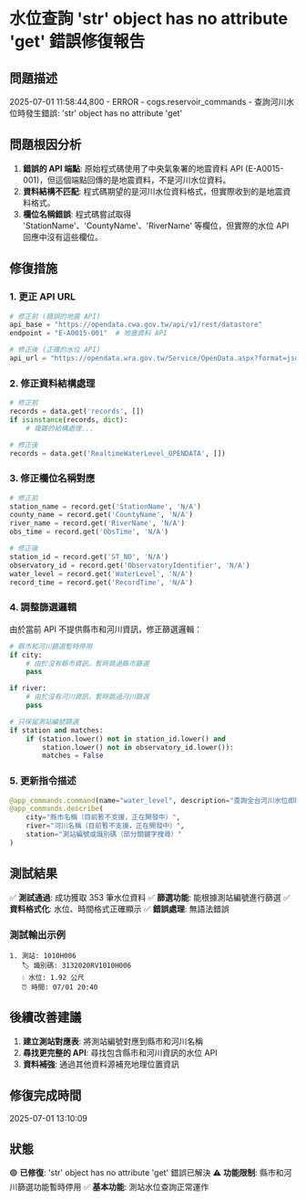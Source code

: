 # 水位查詢 'str' object has no attribute 'get' 錯誤修復報告

## 問題描述
2025-07-01 11:58:44,800 - ERROR - cogs.reservoir_commands - 查詢河川水位時發生錯誤: 'str' object has no attribute 'get'

## 問題根因分析
1. **錯誤的 API 端點**: 原始程式碼使用了中央氣象署的地震資料 API (E-A0015-001)，但這個端點回傳的是地震資料，不是河川水位資料。
2. **資料結構不匹配**: 程式碼期望的是河川水位資料格式，但實際收到的是地震資料格式。
3. **欄位名稱錯誤**: 程式碼嘗試取得 'StationName'、'CountyName'、'RiverName' 等欄位，但實際的水位 API 回應中沒有這些欄位。

## 修復措施

### 1. 更正 API URL
```python
# 修正前 (錯誤的地震 API)
api_base = "https://opendata.cwa.gov.tw/api/v1/rest/datastore"
endpoint = "E-A0015-001"  # 地震資料 API

# 修正後 (正確的水位 API)
api_url = "https://opendata.wra.gov.tw/Service/OpenData.aspx?format=json&id=2D09DB8B-6A1B-485E-88B5-923A462F475C"
```

### 2. 修正資料結構處理
```python
# 修正前
records = data.get('records', [])
if isinstance(records, dict):
    # 複雜的結構處理...

# 修正後
records = data.get('RealtimeWaterLevel_OPENDATA', [])
```

### 3. 修正欄位名稱對應
```python
# 修正前
station_name = record.get('StationName', 'N/A')
county_name = record.get('CountyName', 'N/A')
river_name = record.get('RiverName', 'N/A')
obs_time = record.get('ObsTime', 'N/A')

# 修正後
station_id = record.get('ST_NO', 'N/A')
observatory_id = record.get('ObservatoryIdentifier', 'N/A')
water_level = record.get('WaterLevel', 'N/A')
record_time = record.get('RecordTime', 'N/A')
```

### 4. 調整篩選邏輯
由於當前 API 不提供縣市和河川資訊，修正篩選邏輯：
```python
# 縣市和河川篩選暫時停用
if city:
    # 由於沒有縣市資訊，暫時跳過縣市篩選
    pass

if river:
    # 由於沒有河川資訊，暫時跳過河川篩選
    pass

# 只保留測站編號篩選
if station and matches:
    if (station.lower() not in station_id.lower() and 
        station.lower() not in observatory_id.lower()):
        matches = False
```

### 5. 更新指令描述
```python
@app_commands.command(name="water_level", description="查詢全台河川水位即時資料（依測站編號）")
@app_commands.describe(
    city="縣市名稱（目前暫不支援，正在開發中）",
    river="河川名稱（目前暫不支援，正在開發中）",
    station="測站編號或識別碼（部分關鍵字搜尋）"
)
```

## 測試結果
✅ **測試通過**: 成功獲取 353 筆水位資料
✅ **篩選功能**: 能根據測站編號進行篩選
✅ **資料格式化**: 水位、時間格式正確顯示
✅ **錯誤處理**: 無語法錯誤

### 測試輸出示例
```
1. 測站: 1010H006
   🏷️ 識別碼: 3132020RV1010H006
   💧 水位: 1.92 公尺
   ⏰ 時間: 07/01 20:40
```

## 後續改善建議
1. **建立測站對應表**: 將測站編號對應到縣市和河川名稱
2. **尋找更完整的 API**: 尋找包含縣市和河川資訊的水位 API
3. **資料補強**: 通過其他資料源補充地理位置資訊

## 修復完成時間
2025-07-01 13:10:09

## 狀態
🟢 **已修復**: 'str' object has no attribute 'get' 錯誤已解決
⚠️ **功能限制**: 縣市和河川篩選功能暫時停用
✅ **基本功能**: 測站水位查詢正常運作
